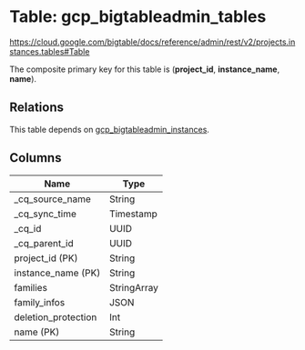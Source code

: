 # Table: gcp_bigtableadmin_tables

https://cloud.google.com/bigtable/docs/reference/admin/rest/v2/projects.instances.tables#Table

The composite primary key for this table is (**project_id**, **instance_name**, **name**).

## Relations

This table depends on [gcp_bigtableadmin_instances](gcp_bigtableadmin_instances).

## Columns

| Name          | Type          |
| ------------- | ------------- |
|_cq_source_name|String|
|_cq_sync_time|Timestamp|
|_cq_id|UUID|
|_cq_parent_id|UUID|
|project_id (PK)|String|
|instance_name (PK)|String|
|families|StringArray|
|family_infos|JSON|
|deletion_protection|Int|
|name (PK)|String|